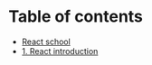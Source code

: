 # Table of contents

* [React school](README.md)
* [1. React introduction](1.-react-introduction.md)

